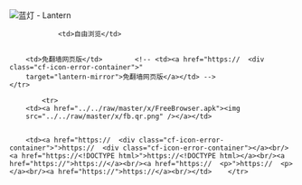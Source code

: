 

<img src="../../raw/master/x/8e0a2b81.c82003be.LanternYellow2.png" alt="蓝灯 - Lantern"/>
<table>
    <tr>
                
                <td>自由浏览</td>
        
        
        <td>免翻墙网页版</td>        <!-- <td><a href="https://  <div class="cf-icon-error-container">"
        target="lantern-mirror">免翻墙网页版</a></td> -->
    </tr>
    
            <tr>
        <td><a href="../../raw/master/x/FreeBrowser.apk"><img
        src="../../raw/master/x/fb.qr.png" /></a></td>

        
        <td><a href="https://  <div class="cf-icon-error-container">">https://  <div class="cf-icon-error-container"></a><br/><a href="https://<!DOCTYPE html>">https://<!DOCTYPE html></a><br/><a href="https://">https://</a><br/><a href="https://  <p>">https://  <p></a><br/><a href="https://">https://</a><br/></td>    </tr>
</table>
